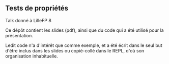 ## Tests de propriétés

Talk donné à LilleFP 8

Ce dépôt contient les slides (pdf), ainsi que du code qui a été utilisé pour la présentation.

Ledit code n'a d'intérêt que comme exemple, et a été écrit dans le seul but d'être inclus
dans les slides ou copié-collé dans le REPL, d'où son organisation inhabituelle.
